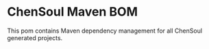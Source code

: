 # ChenSoul Maven BOM

This pom contains Maven dependency management for all ChenSoul generated projects.

